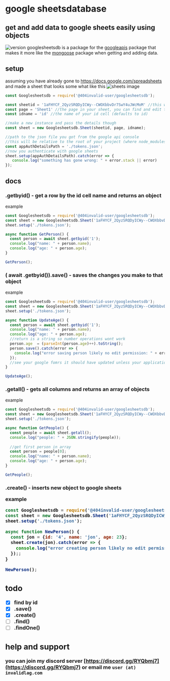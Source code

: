 # google sheetsdatabase
## get and add data to google sheets easily using objects 
 ![version](https://img.shields.io/badge/version-1.0.0-green) 
 googlesheetsdb is a package for the [googleapis](https://www.npmjs.com/package/googleapis) package that makes it more like the [mongoose](https://www.npmjs.com/package/mongoose) package when getting and adding data.



## setup
assuming you have already gone to https://docs.google.com/spreadsheets and made a sheet that looks some what like this ![sheets image](http://bisot.xyz/!invalid-user/qIndDtJSv.png)
```js
const Googlesheetsdb = require('@404invalid-user/googlesheetsdb');

const sheetid = '1aFHYCF_2QyzSRQDyICWy--CWOXbbvDr7SwY4uJWcMoM' //this will be your sheet id you can find this in the url
const page = 'Sheet1' //the page in your sheet, you can find and edit these at the bottom of your sheets
const idname = 'id' //the name of your id cell (defaults to id)

//make a new instance and pass the details though
const sheet = new Googlesheetsdb.Sheet(sheetid, page, idname);

//path to the json file you got from the google api console
//this will be relative to the root of your project (where node_modules are)
const appAuthDetailsPath = './tokens.json';
//now you authenticate with google sheets
sheet.setup(appAuthDetailsPath).catch(error => {
   console.log("something has gone wrong: " + error.stack || error)
});
```


## docs

### .getbyid(<id>) - get a row by the id cell name and returns an object
example
```js
const Googlesheetsdb = require('@404invalid-user/googlesheetsdb');
const sheet = new Googlesheetsdb.Sheet('1aFHYCF_2QyzSRQDyICWy--CWOXbbvDr7SwY4uJWcMoM', 'Sheet1');
sheet.setup('./tokens.json');

async function GetPerson() {
  const person = await sheet.getbyid('1');
  console.log("name: " + person.name);
  console.log("age: " + person.age);
}

GetPerson();
```

### ( await .getbyid(<id>)).save() - saves the changes you make to that object
example
```js
const Googlesheetsdb = require('@404invalid-user/googlesheetsdb');
const sheet = new Googlesheetsdb.Sheet('1aFHYCF_2QyzSRQDyICWy--CWOXbbvDr7SwY4uJWcMoM', 'Sheet1');
sheet.setup('./tokens.json');

async function UpdateAge() {
  const person = await sheet.getbyid('1');
  console.log("name: " + person.name);
  console.log("age: " + person.age);
  //return is a string so number operations wont work
  person.age  = (parseInt(person.age)++).toString();
  person.save().catch(error => {
    console.log("error saving person likely no edit permission: " + error.stack || error);
  });
  //see your google fomrs it should have updated unless your application doesn't have edit permission
}

UpdateAge();
```

### .getall() - gets all columns and returns an array of objects
example
```js
const Googlesheetsdb = require('@404invalid-user/googlesheetsdb');
const sheet = new Googlesheetsdb.Sheet('1aFHYCF_2QyzSRQDyICWy--CWOXbbvDr7SwY4uJWcMoM', 'Sheet1');
sheet.setup('./tokens.json');

async function GetPeople() {
  const people = await sheet.getall();
  console.log("people: " + JSON.stringify(people));
  
  //get first person in array
  const person = people[0];
  console.log("name: " + person.name);
  console.log("age: " + person.age);
}

GetPeople();
```
### .create(<object>) - inserts new object to google sheets
example
```js
const Googlesheetsdb = require('@404invalid-user/googlesheetsdb');
const sheet = new Googlesheetsdb.Sheet('1aFHYCF_2QyzSRQDyICWy--CWOXbbvDr7SwY4uJWcMoM', 'Sheet1');
sheet.setup('./tokens.json');

async function NewPerson() {
  const jon = {id: '4', name: 'jon', age: 23};
  sheet.create(jon).catch(error => {
    console.log("error creating person likely no edit permission: " + error.stack || error);
  });;
}

NewPerson();
```

## todo
- [x] find by id
- [x] .save()
- [x] .create()
- [ ] .find()
- [ ] .findOne()

## help and support
you can join my discord server [https://discord.gg/RYQbmj7](https://discord.gg/RYQbmj7) or email me `user (at) invalidlag.com`
 
